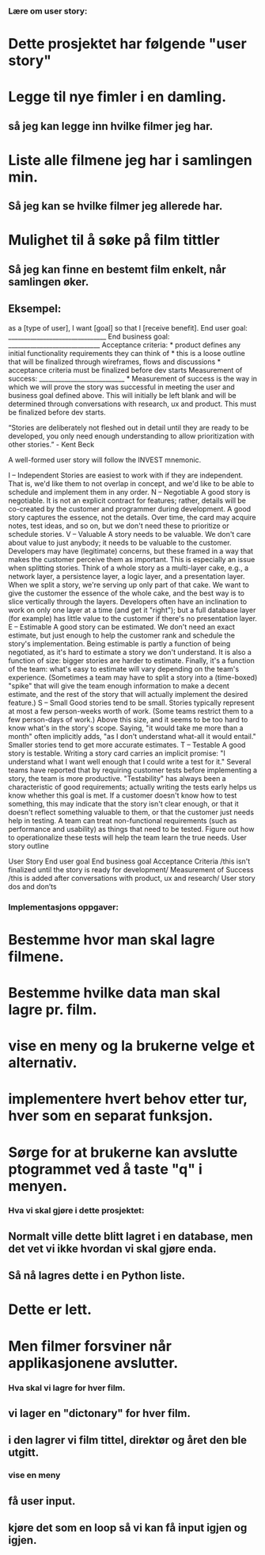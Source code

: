 ### Lære om user story:
# Dette prosjektet har følgende "user story"
# Legge til nye fimler i en damling.
## så jeg kan legge inn hvilke filmer jeg har.
# Liste alle filmene jeg har i samlingen min.
## Så jeg kan se hvilke filmer jeg allerede har.
# Mulighet til å søke på film tittler
## Så jeg kan finne en bestemt film enkelt, når samlingen øker.
## Eksempel:
 as a [type of user], I want [goal] so that I [receive benefit]. End user goal: _______________________________ End business goal: _____________________________ Acceptance criteria: * product defines any initial functionality requirements they can think of * this is a loose outline that will be finalized through wireframes, flows and discussions * acceptance criteria must be finalized before dev starts Measurement of success: ___________________________ * Measurement of success is the way in which we will prove the story was successful in meeting the user and business goal defined above. This will initially be left blank and will be determined through conversations with research, ux and product. This must be finalized before dev starts.

“Stories are deliberately not fleshed out in detail until they are ready to be developed, you only need enough understanding to allow prioritization with other stories.” - Kent Beck

A well-formed user story will follow the INVEST mnemonic.

I – Independent
Stories are easiest to work with if they are independent. That is, we'd like them to not overlap in concept, and we'd like to be able to schedule and implement them in any order.
N – Negotiable
A good story is negotiable. It is not an explicit contract for features; rather, details will be co-created by the customer and programmer during development. A good story captures the essence, not the details. Over time, the card may acquire notes, test ideas, and so on, but we don't need these to prioritize or schedule stories.
V – Valuable
A story needs to be valuable. We don't care about value to just anybody; it needs to be valuable to the customer. Developers may have (legitimate) concerns, but these framed in a way that makes the customer perceive them as important. This is especially an issue when splitting stories.
Think of a whole story as a multi-layer cake, e.g., a network layer, a persistence layer, a logic layer, and a presentation layer. When we split a story, we're serving up only part of that cake. We want to give the customer the essence of the whole cake, and the best way is to slice vertically through the layers. Developers often have an inclination to work on only one layer at a time (and get it "right"); but a full database layer (for example) has little value to the customer if there's no presentation layer.
E – Estimable
A good story can be estimated. We don't need an exact estimate, but just enough to help the customer rank and schedule the story's implementation. Being estimable is partly a function of being negotiated, as it's hard to estimate a story we don't understand. It is also a function of size: bigger stories are harder to estimate.
Finally, it's a function of the team: what's easy to estimate will vary depending on the team's experience. (Sometimes a team may have to split a story into a (time-boxed) "spike" that will give the team enough information to make a decent estimate, and the rest of the story that will actually implement the desired feature.)
S – Small
Good stories tend to be small. Stories typically represent at most a few person-weeks worth of work. (Some teams restrict them to a few person-days of work.) Above this size, and it seems to be too hard to know what's in the story's scope. Saying, "it would take me more than a month" often implicitly adds, "as I don't understand what-all it would entail." Smaller stories tend to get more accurate estimates.
T – Testable
A good story is testable. Writing a story card carries an implicit promise: "I understand what I want well enough that I could write a test for it." Several teams have reported that by requiring customer tests before implementing a story, the team is more productive.
"Testability" has always been a characteristic of good requirements; actually writing the tests early helps us know whether this goal is met. If a customer doesn't know how to test something, this may indicate that the story isn't clear enough, or that it doesn't reflect something valuable to them, or that the customer just needs help in testing. A team can treat non-functional requirements (such as performance and usability) as things that need to be tested. Figure out how to operationalize these tests will help the team learn the true needs.
User story outline

User Story
End user goal
End business goal
Acceptance Criteria /this isn't finalized until the story is ready for development/
Measurement of Success /this is added after conversations with product, ux and research/
User story dos and don’ts

### Implementasjons oppgaver:
# Bestemme hvor man skal lagre filmene.
# Bestemme hvilke data man skal lagre pr. film.
# vise en meny og la brukerne velge et alternativ.
# implementere hvert behov etter tur, hver som en separat funksjon.
# Sørge for at brukerne kan avslutte ptogrammet ved å taste "q" i menyen.

### Hva vi skal gjøre i dette prosjektet:
## Normalt ville dette blitt lagret i en database, men det vet vi ikke hvordan vi skal gjøre enda.
## Så nå lagres dette i en Python liste.
# Dette er lett.
# Men filmer forsviner når applikasjonene avslutter.

### Hva skal vi lagre for hver film.
## vi lager en "dictonary" for hver film.
## i den lagrer vi film tittel, direktør og året den ble utgitt.

### vise en meny
## få user input.
## kjøre det som en loop så vi kan få input igjen og igjen.